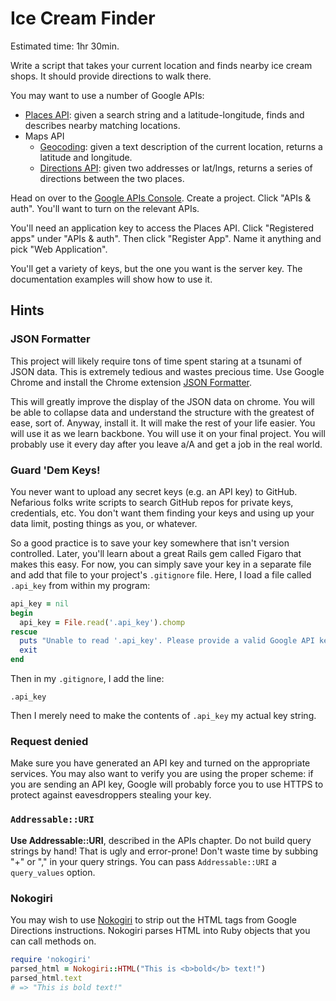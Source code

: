 # Ice Cream Finder

Estimated time: 1hr 30min.

Write a script that takes your current location and finds nearby ice
cream shops. It should provide directions to walk there.

You may want to use a number of Google APIs:

* [Places API][places-api]: given a search string and a
  latitude-longitude, finds and describes nearby matching locations.
* Maps API
    * [Geocoding][geocoding-api]: given a text description of the
      current location, returns a latitude and longitude.
    * [Directions API][directions-api]: given two addresses or
      lat/lngs, returns a series of directions between the two places.

Head on over to the [Google APIs Console][api-console]. Create a
project. Click "APIs & auth". You'll want to turn on the relevant
APIs.

You'll need an application key to access the Places API. Click
"Registered apps" under "APIs & auth". Then click "Register App". Name
it anything and pick "Web Application".

You'll get a variety of keys, but the one you want is the server
key. The documentation examples will show how to use it.

[api-console]: https://cloud.google.com/console

## Hints

### JSON Formatter

This project will likely require tons of time spent staring at a 
tsunami of JSON data. This is extremely tedious and wastes precious
time. Use Google Chrome and install the Chrome extension [JSON Formatter][JSON-ext].

This will greatly improve the display of the JSON data on chrome.
You will be able to collapse data and understand the structure with
the greatest of ease, sort of. Anyway, install it. It will make the
rest of your life easier. You will use it as we learn backbone.
You will use it on your final project. You will probably use it
every day after you leave a/A and get a job in the real world.

[JSON-ext]: https://chrome.google.com/webstore/detail/json-formatter/bcjindcccaagfpapjjmafapmmgkkhgoa?hl=en

### Guard 'Dem Keys!

You never want to upload any secret keys (e.g. an API key) to GitHub.
Nefarious folks write scripts to search GitHub repos for private keys,
credentials, etc. You don't want them finding your keys and using up
your data limit, posting things as you, or whatever.

So a good practice is to save your key somewhere that isn't version
controlled. Later, you'll learn about a great Rails gem called Figaro
that makes this easy. For now, you can simply save your key in a separate
file and add that file to your project's `.gitignore` file. Here, I load
a file called `.api_key` from within my program:

```ruby
api_key = nil
begin
  api_key = File.read('.api_key').chomp
rescue
  puts "Unable to read '.api_key'. Please provide a valid Google API key."
  exit
end
```

Then in my `.gitignore`, I add the line:

```
.api_key
```

Then I merely need to make the contents of `.api_key` my actual key string.

### Request denied

Make sure you have generated an API key and turned on the appropriate
services. You may also want to verify you are using the proper scheme:
if you are sending an API key, Google will probably force you to use
HTTPS to protect against eavesdroppers stealing your key.

### `Addressable::URI`

**Use Addressable::URI**, described in the APIs chapter. Do not build
query strings by hand! That is ugly and error-prone! Don't waste time
by subbing "+" or "," in your query strings. You can pass
`Addressable::URI` a `query_values` option.

### Nokogiri

You may wish to use [Nokogiri][nokogiri] to strip out the HTML tags
from Google Directions instructions. Nokogiri parses HTML into Ruby
objects that you can call methods on.

```ruby
require 'nokogiri'
parsed_html = Nokogiri::HTML("This is <b>bold</b> text!")
parsed_html.text
# => "This is bold text!"
```

[places-api]: https://developers.google.com/places/documentation/search
[geocoding-api]: https://developers.google.com/maps/documentation/geocoding/
[directions-api]: https://developers.google.com/maps/documentation/directions/

[nokogiri]: http://nokogiri.org/
